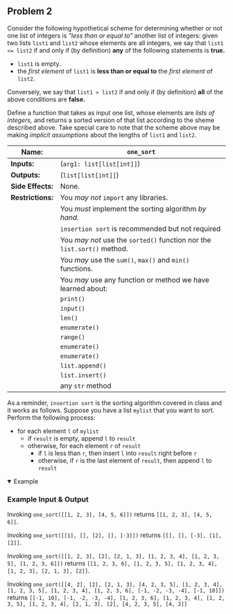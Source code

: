 ## Problem 2

Consider the following hypothetical scheme for determining whether or not one list of integers is *"less than or equal to"* another list of integers: given two lists `list1` and `list2` whose elements are all integers, we say that `list1 <= list2` if and only if (by definition) **any** of the following statements is **true.**

- `list1` is empty.
- the *first element* of `list1` is **less than or equal to** the *first element* of `list2`.

Conversely, we say that `list1 > list2` if and only if (by definition) **all** of the above conditions are **false.** 

Define a function that takes as input one list, whose elements are *lists of integers,* and returns a sorted version of that list according to the sheme described above.
Take special care to note that the scheme above may be making *implicit assumptions* about the lengths of `list1` and `list2`.

| **Name:**         | `one_sort`                                                              |
| ----------------- | -----------                                                             |
| **Inputs:**       | (`arg1: list[list[int]]`)                                               |
| **Outputs:**      | (`list[list[int]]`)                                                     |
| **Side Effects:** | None.                                                                   |
| **Restrictions:** | You *may not* `import` any libraries.                                   |
|                   | You *must* implement the sorting algorithm *by hand.*                   |
|                   |     `insertion sort` is recommended but not required                    |
|                   | You *may not* use the `sorted()` function nor the `list.sort()` method. |
|                   | You *may* use the `sum()`, `max()` and `min()` functions.               |
|                   | You *may* use any function or method we have learned about:             |
|                   |     `print()`                                                           |
|                   |     `input()`                                                           |
|                   |     `len()`                                                             |
|                   |     `enumerate()`                                                       |
|                   |     `range()`                                                           |
|                   |     `enumerate()`                                                       |
|                   |     `enumerate()`                                                       |
|                   |     `list.append()`                                                     |
|                   |     `list.insert()`                                                     |
|                   |     any `str` method                                                    |

As a reminder, `insertion sort` is the sorting algorithm covered in class and it works as follows.
Suppose you have a list `mylist` that you want to sort.
Perform the following process:

- for each element `l` of `mylist`
    + if `result` is empty, append `l` to `result`
    + otherwise, for each element `r` of `result`
        * if `l` is less than `r`, then insert `l` into `result` right before `r`
        * otherwise, if `r` is the last element of `result`, then append `l` to `result`

<details open><summary>Example</summary>

### Example Input & Output

Invoking `one_sort([[1, 2, 3], [4, 5, 6]])` returns `[[1, 2, 3], [4, 5, 6]]`.

Invoking `one_sort([[1], [], [2], [], [-3]])` returns `[[], [], [-3], [1], [2]]`.

Invoking `one_sort([[1, 2, 3], [2], [2, 1, 3], [1, 2, 3, 4], [1, 2, 3, 5], [1, 2, 3, 6]])` returns `[[1, 2, 3, 6], [1, 2, 3, 5], [1, 2, 3, 4], [1, 2, 3], [2, 1, 3], [2]]`.

Invoking `one_sort([[4, 2], [2], [2, 1, 3], [4, 2, 3, 5], [1, 2, 3, 4], [1, 2, 3, 5], [1, 2, 3, 4], [1, 2, 3, 6], [-1, -2, -3, -4], [-1, 10]])` returns `[[-1, 10], [-1, -2, -3, -4], [1, 2, 3, 6], [1, 2, 3, 4], [1, 2, 3, 5], [1, 2, 3, 4], [2, 1, 3], [2], [4, 2, 3, 5], [4, 2]]`


</details>
